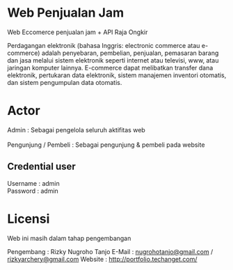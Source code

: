 # Web Penjualan Jam
Web Eccomerce penjualan jam + API Raja Ongkir

Perdagangan elektronik (bahasa Inggris: electronic commerce atau e-commerce) adalah penyebaran, pembelian, penjualan, pemasaran barang dan jasa melalui sistem elektronik seperti internet atau televisi, www, atau jaringan komputer lainnya. E-commerce dapat melibatkan transfer dana elektronik, pertukaran data elektronik, sistem manajemen inventori otomatis, dan sistem pengumpulan data otomatis.

# Actor
Admin : Sebagai pengelola seluruh aktifitas web
<br>
<br>
Pengunjung / Pembeli : Sebagai pengunjung & pembeli pada website

Credential user
-----------------------------------
Username : admin
<br>
Password : admin

# Licensi
Web ini masih dalam tahap pengembangan<br>

Pengembang  : Rizky Nugroho Tanjo
E-Mail      : nugrohotanjo@gmail.com / rizkyarchery@gmail.com
Website     : http://portfolio.techanget.com/
